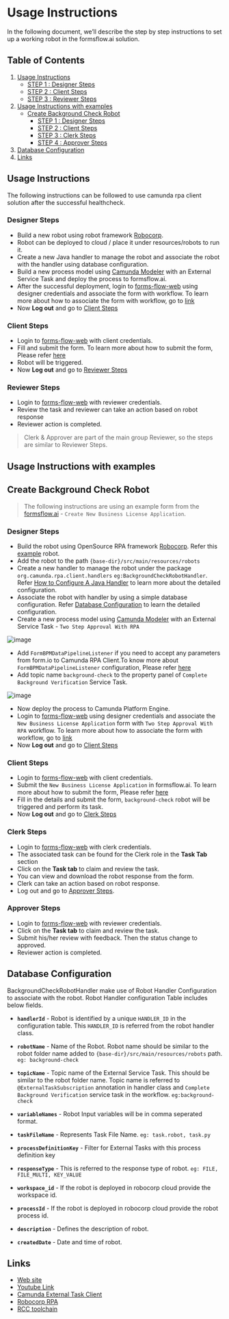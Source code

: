 # Usage Instructions
In the following document, we’ll describe the step by step instructions to set up a working robot in the formsflow.ai solution.

## Table of Contents
1. [Usage Instructions](#usage-instructions)
    * [STEP 1 : Designer Steps](#designer-steps)
    * [STEP 2 : Client Steps](#client-steps)
    * [STEP 3 : Reviewer Steps](#reviewer-steps)
2. [Usage Instructions with examples](#usage-instructions-with-examples)
    * [Create Background Check Robot](#create-background-check-robot)
        * [STEP 1 : Designer Steps](#designer--steps)
        * [STEP 2 : Client Steps](#client--steps)
        * [STEP 3 : Clerk Steps](#clerk-steps)
        * [STEP 4 : Approver Steps](#approver-steps)
3. [Database Configuration](#database-configuration)
4. [Links](#links)

## Usage Instructions

The following instructions can be followed to use camunda rpa client solution after the successful healthcheck.

###  Designer Steps
  
 * Build a new robot using robot framework [Robocorp](https://robocorp.com/).
 * Robot can be deployed to cloud / place it under resources/robots to run it. 
 * Create a new Java handler to manage the robot and associate the robot with the handler using database configuration.  
 * Build a new process model using [Camunda Modeler](https://camunda.com/download/modeler/) with an External Service Task and deploy the process to formsflow.ai.
 * After the successful deployment, login to [forms-flow-web](http://localhost:3000) using designer credentials and associate the form with workflow. To learn more about how to associate the form with workflow, go to [link](https://github.com/AOT-Technologies/forms-flow-ai/blob/master/USAGE.md)
 * Now **Log out** and go to [Client Steps](#client-steps) 
 
### Client Steps

 * Login to [forms-flow-web](http://localhost:3000) with client credentials.
 * Fill and submit the form. To learn more about how to submit the form, Please refer [here](https://github.com/AOT-Technologies/forms-flow-ai/blob/master/USAGE.md)
 * Robot will be triggered.
 * Now **Log out** and go to [Reviewer Steps](#reviewer-steps)

### Reviewer Steps 

 * Login to  [forms-flow-web](http://localhost:3000) with reviewer credentials.
 * Review the task and reviewer can take an action based on robot response
 * Reviewer action is completed.
 
> Clerk & Approver are part of the main group Reviewer, so the steps are similar to Reviewer Steps.

## Usage Instructions with examples

## Create Background Check Robot

> The following instructions are using an example form from the [formsflow.ai](https://formsflow.ai/) - `Create New Business License Application`.

### Designer  Steps

 * Build the robot using OpenSource RPA framework [Robocorp](https://robocorp.com/). Refer this [example](https://github.com/robocorp/example-google-image-search) robot.
 * Add the robot to the path `{base-dir}/src/main/resources/robots`
 * Create a new handler to manage the robot under the package `org.camunda.rpa.client.handlers` `eg:BackgroundCheckRobotHandler`. Refer [How to Configure A Java Handler](./starter-examples/handlers/background-check-robot-handler-readme.md) to learn more about the detailed configuration.
 * Associate the robot with handler by using a simple database configuration. Refer [Database Configuration](#database-configuration) to learn the detailed configuration.
 * Create a new process model using [Camunda Modeler](https://camunda.com/download/modeler/) with an External Service Task - `Two Step Approval With RPA`

![image](https://user-images.githubusercontent.com/85665463/150779537-376a0394-74d4-4897-85a5-34b954048197.png)

 * Add `FormBPMDataPipelineListener` if you need to accept any parameters from form.io to Camunda RPA Client.To know more about `FormBPMDataPipelineListener` configuration, Please refer [here](https://github.com/AOT-Technologies/forms-flow-ai/blob/master/forms-flow-bpm/starter-examples/listeners/formbpmdatapipeline-readme.md)
 * Add topic name `background-check` to the property panel of `Complete Background Verification` Service Task.
 
![image](https://user-images.githubusercontent.com/85665463/150779740-ed1699f2-c325-441f-84a0-c4b7acdd6b8f.png)

 * Now deploy the process to Camunda Platform Engine.
 * Login to [forms-flow-web](http://localhost:3000) using designer credentials and associate the `New Business License Application` form with `Two Step Approval With RPA` workflow. To learn more about how to associate the form with workflow, go to [link](https://github.com/AOT-Technologies/forms-flow-ai/blob/master/USAGE.md)    
 * Now **Log out** and go to [Client Steps](#client--steps)

### Client  Steps


 * Login to [forms-flow-web](http://localhost:3000) with client credentials.
 * Submit the `New Business License Application` in formsflow.ai. To learn more about how to submit the form, Please refer [here](https://github.com/AOT-Technologies/forms-flow-ai/blob/master/USAGE.md)
 * Fill in the details and submit the form, `background-check` robot will be triggered and perform its task.
 * Now **Log out** and go to [Clerk Steps](#clerk-steps)
   
### Clerk Steps

 * Login to [forms-flow-web](http://localhost:3000) with clerk credentials.
 * The associated task can be found for the Clerk role in the **Task Tab** section
 * Click on the **Task tab** to claim and review the task.
 * You can view and download the robot response from the form.
 * Clerk can take an action based on robot response.
 * Log out and go to [Approver Steps](#approver-steps).

### Approver Steps

 * Login to  [forms-flow-web](http://localhost:3000) with reviewer credentials.
 * Click on the **Task tab** to claim and review the task.
 * Submit his/her review with feedback. Then the status change to approved.
 * Reviewer action is completed.

## Database Configuration

BackgroundCheckRobotHandler make use of Robot Handler Configuration to associate with the robot. Robot Handler configuration Table includes below fields.

* **`handlerId`** - Robot is identified by a unique `HANDLER_ID` in the configuration table. This `HANDLER_ID` is referred from the robot handler class.

* **`robotName`** - Name of the Robot. Robot name should be similar to the robot folder name added to `{base-dir}/src/main/resources/robots` path. `eg: background-check` 

* **`topicName`** - Topic name of the External Service Task. This should be similar to the robot folder name. Topic name is referred to `@ExternalTaskSubscription` annotation in handler class and `Complete Background Verification` service task in the workflow. `eg:background-check` 

* **`variableNames`** - Robot Input variables will be in comma seperated format.

* **`taskFileName`** - Represents Task File Name. `eg: task.robot, task.py`

* **`processDefinitionKey`** - Filter for External Tasks with this process definition key

* **`responseType`** - This is referred to the response type of robot. `eg: FILE, FILE_MULTI, KEY_VALUE`

* **`workspace_id`** - If the robot is deployed in robocorp cloud provide the workspace id.
  
* **`processId`** - If the robot is deployed in robocorp cloud provide the robot process id.

* **`description`** - Defines the description of robot.

* **`createdDate`** - Date and time of robot.


## Links

* [Web site](https://formsflow.ai/)
* [Youtube Link](https://youtu.be/_H-P3Av3gqg)
* [Camunda External Task Client](https://camunda.com/blog/2021/03/external-task-client-spring-bootified/)
* [Robocorp RPA](https://robocorp.com/)
* [RCC toolchain](https://robocorp.com/docs/rcc/overview)
